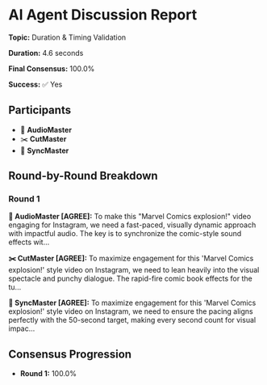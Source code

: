 # AI Agent Discussion Report

**Topic:** Duration & Timing Validation

**Duration:** 4.6 seconds

**Final Consensus:** 100.0%

**Success:** ✅ Yes

## Participants

- 🎵 **AudioMaster**
- ✂️ **CutMaster**
- 🎯 **SyncMaster**

## Round-by-Round Breakdown

### Round 1

**🎵 AudioMaster [AGREE]:** To make this "Marvel Comics explosion!" video engaging for Instagram, we need a fast-paced, visually dynamic approach with impactful audio.  The key is to synchronize the comic-style sound effects wit...

**✂️ CutMaster [AGREE]:** To maximize engagement for this 'Marvel Comics explosion!' style video on Instagram, we need to lean heavily into the visual spectacle and punchy dialogue. The rapid-fire comic book effects for the tu...

**🎯 SyncMaster [AGREE]:** To maximize engagement for this 'Marvel Comics explosion!' style video on Instagram, we need to ensure the pacing aligns perfectly with the 50-second target, making every second count for visual impac...

## Consensus Progression

- **Round 1:** 100.0%
